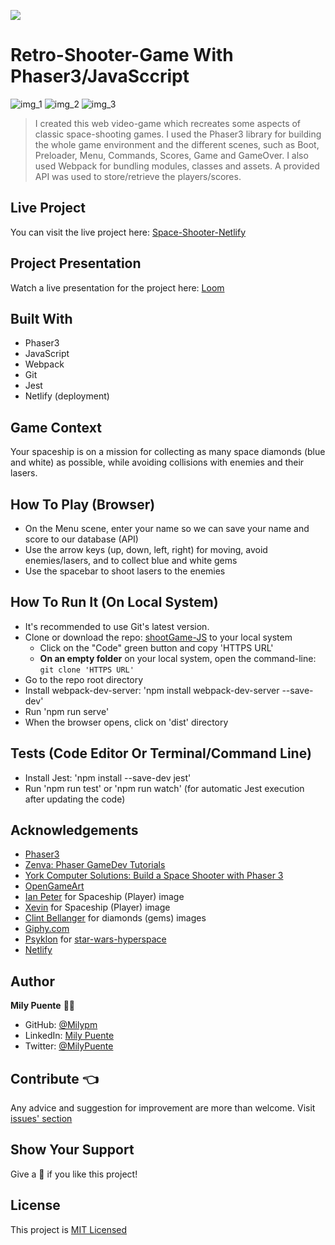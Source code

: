 ![](https://img.shields.io/badge/Microverse-blueviolet)
# Retro-Shooter-Game With Phaser3/JavaSccript

![img_1](https://user-images.githubusercontent.com/54684961/122150055-aeb15800-ce22-11eb-8017-08a6f0b0ac97.png)
![img_2](https://user-images.githubusercontent.com/54684961/122150131-c983cc80-ce22-11eb-9c13-ce806a8f314f.png)
![img_3](https://user-images.githubusercontent.com/54684961/122150095-bbce4700-ce22-11eb-9113-9cc13f9c0aae.png)

> I created this web video-game which recreates some aspects of classic space-shooting games. I used the Phaser3 library for building the whole game environment and the different scenes, such as Boot, Preloader, Menu, Commands, Scores, Game and GameOver. I also used Webpack for bundling modules, classes and assets.
A provided API was used to store/retrieve the players/scores.

## Live Project
You can visit the live project here: [Space-Shooter-Netlify](https://space-shooter-game1706.netlify.app/)

## Project Presentation
Watch a live presentation for the project here: [Loom](https://www.loom.com/share/475be87cd69348b38d397c0e2f563d66)

## Built With
- Phaser3
- JavaScript
- Webpack
- Git
- Jest
- Netlify (deployment)

## Game Context
Your spaceship is on a mission for collecting as many space diamonds (blue and white) as possible, while avoiding collisions with enemies and their lasers.

## How To Play (Browser)
- On the Menu scene, enter your name so we can save your name and score to our database (API)
- Use the arrow keys (up, down, left, right) for moving, avoid enemies/lasers, and to collect blue and white gems
- Use the spacebar to shoot lasers to the enemies

## How To Run It (On Local System)
- It's recommended to use Git's latest version.
- Clone or download the repo: [shootGame-JS](https://github.com/Milypm/shootGame-JS) to your local system
    - Click on the "Code" green button and copy 'HTTPS URL'
    - **On an empty folder** on your local system, open the command-line: `git clone 'HTTPS URL'`
- Go to the repo root directory
- Install webpack-dev-server: 'npm install webpack-dev-server --save-dev'
- Run 'npm run serve'
- When the browser opens, click on 'dist' directory

## Tests (Code Editor Or Terminal/Command Line)
- Install Jest: 'npm install --save-dev jest'
- Run 'npm run test' or 'npm run watch' (for automatic Jest execution after updating the code)

## Acknowledgements
- [Phaser3](https://phaser.io/phaser3)
- [Zenva: Phaser GameDev Tutorials](https://phasertutorials.com/creating-a-phaser-3-template-part-1/)
- [York Computer Solutions: Build a Space Shooter with Phaser 3](https://learn.yorkcs.com/category/tutorials/gamedev/phaser-3/build-a-space-shooter-with-phaser-3/)
- [OpenGameArt](https://opengameart.org/)
- [Ian Peter](https://opengameart.org/users/ian-peter) for Spaceship (Player) image
- [Xevin](https://opengameart.org/users/xevin) for Spaceship (Player) image
- [Clint Bellanger](https://opengameart.org/users/clint-bellanger) for diamonds (gems) images
- [Giphy.com](https://giphy.com/)
- [Psyklon](https://giphy.com/balazsvarga/) for [star-wars-hyperspace](https://giphy.com/gifs/star-wars-hyperspace-l0GtxKBCRjO9TtRfy)
- [Netlify](https://www.netlify.com/)

## Author
**Mily Puente** :woman_technologist:
- GitHub: [@Milypm](https://github.com/Milypm)
- LinkedIn: [Mily Puente](https://www.linkedin.com/in/milypuentem/)
- Twitter: [@MilyPuente](https://twitter.com/MilyPuente)
 
## Contribute :point_left:
Any advice and suggestion for improvement are more than welcome.
Visit [issues' section](https://github.com/Milypm/shootGame-JS/issues)

## Show Your Support
Give a :star2: if you like this project!

## License
This project is [MIT Licensed](https://github.com/Milypm/shootGame-JS/blob/build-game/LICENSE)
